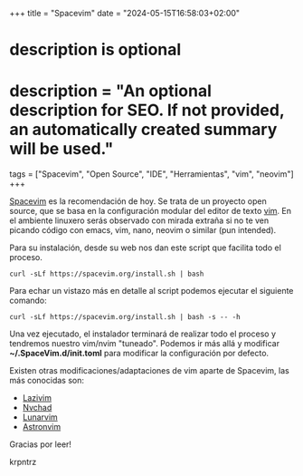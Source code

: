 +++
title = "Spacevim"
date = "2024-05-15T16:58:03+02:00"

#
# description is optional
#
# description = "An optional description for SEO. If not provided, an automatically created summary will be used."

tags = ["Spacevim", "Open Source", "IDE", "Herramientas", "vim", "neovim"]
+++

[Spacevim](https://spacevim.org/) es la recomendación de hoy. Se trata de un proyecto open source, que se basa en la configuración modular del editor de texto [vim](https://www.vim.org/). En el ambiente linuxero serás observado con mirada extraña si no te ven picando código con emacs, vim, nano, neovim o similar (pun intended).

Para su instalación, desde su web nos dan este script que facilita todo el proceso.

```
curl -sLf https://spacevim.org/install.sh | bash
```

Para echar un vistazo más en detalle al script podemos ejecutar el siguiente comando:

```
curl -sLf https://spacevim.org/install.sh | bash -s -- -h
```

Una vez ejecutado, el instalador terminará de realizar todo el proceso y tendremos nuestro vim/nvim "tuneado".
Podemos ir más allá y modificar **~/.SpaceVim.d/init.toml** para modificar la configuración por defecto.

Existen otras modificaciones/adaptaciones de vim aparte de Spacevim, las más conocidas son:

- [Lazivim](http://www.lazyvim.org/)
- [Nvchad](http://nvchad.com/)
- [Lunarvim](https://www.lunarvim.org/es/)
- [Astronvim](https://astronvim.com/)

Gracias por leer!

krpntrz
